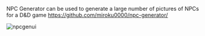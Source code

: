 NPC Generator can be used to generate a large number of pictures of NPCs for a D&D game https://github.com/miroku0000/npc-generator/

![npcgenui](https://github.com/miroku0000/npcgen.pinokio/assets/49042680/1f1c9298-549f-4730-927a-189add9fc10e)
